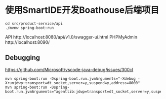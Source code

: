 # 使用SmartIDE开发Boathouse后端项目

```shell
cd src/product-service/api
./mvnw spring-boot:run
```

API http://localhost:8080/api/v1.0/swagger-ui.html
PHPMyAdmin http://localhost:8090/


## Debugging

https://github.com/Microsoft/vscode-java-debug/issues/300cl

```shell
mvn spring-boot:run -Dspring-boot.run.jvmArguments="-Xdebug -Xrunjdwp:transport=dt_socket,server=y,suspend=y,address=8000"
mvn spring-boot:run -Dspring-boot.run.jvmArguments="agentlib:jdwp=transport=dt_socket,server=y,suspend=y,address=8000"
```

